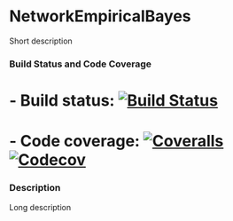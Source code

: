 # NetworkEmpiricalBayes

Short description

### Build Status and Code Coverage

# -  Build status: [![Build Status][build-img]][build-link]
# -  Code coverage: [![Coveralls][ca-img]][ca-link] [![Codecov][cc-img]][cc-link]

[build-img]:  https://travis-ci.org/neveritt/NetworkEmpiricalBayes.jl.svg?branch=master
[build-link]: https://travis-ci.org/neveritt/NetworkEmpiricalBayes.jl
[ca-img]: https://coveralls.io/repos/github/neveritt/NetworkEmpiricalBayes.jl/badge.svg?branch=master
[ca-link]: https://coveralls.io/github/neveritt/NetworkEmpiricalBayes.jl?branch=master
[cc-img]: https://codecov.io/gh/neveritt/NetworkEmpiricalBayes.jl/branch/master/graph/badge.svg
[cc-link]: https://codecov.io/gh/neveritt/NetworkEmpiricalBayes.jl

### Description

Long description